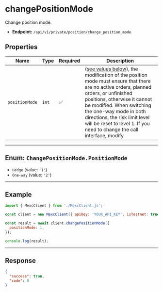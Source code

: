 # changePositionMode

Change position mode.

- **Endpoint:** `/api/v1/private/position/change_position_mode`

## Properties

| **Name**           | **Type**   | **Required** | **Description** |
|--------------------|------------|--------------|------------------|
| `positionMode`           | `int`   | ✅            | ([see values below](#enum-changepositionmodepositionmode)), the modification of the position mode must ensure that there are no active orders, planned orders, or unfinished positions, otherwise it cannot be modified. When switching the one-way mode in both directions, the risk limit level will be reset to level 1. If you need to change the call interface, modify |

---

## Enum: `ChangePositionMode.PositionMode`

* `Hedge` (value: `'1'`)
* `One-way` (value: `'2'`)

---

## Example

```js
import { MexcClient } from './MexcClient.js';

const client = new MexcClient({ apiKey: 'YOUR_API_KEY', isTestnet: true });

const result = await client.changePositionMode({
  positionMode: 1,
});

console.log(result);
```

---

## Response

```JSON
{ 
  "success": true,
  "code": 0
}
```